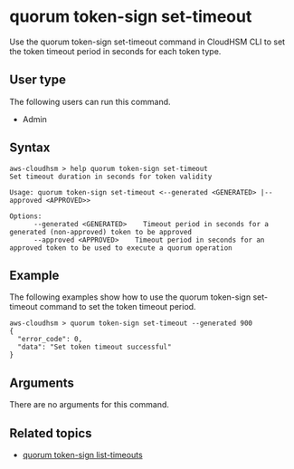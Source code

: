 # quorum token\-sign set\-timeout<a name="cloudhsm_cli-qm-token-set-tm"></a>

Use the quorum token\-sign set\-timeout command in CloudHSM CLI to set the token timeout period in seconds for each token type\.

## User type<a name="quorum-token-set-tm-user-type"></a>

The following users can run this command\.
+ Admin

## Syntax<a name="quorum-token-set-tm-syntax"></a>

```
aws-cloudhsm > help quorum token-sign set-timeout
Set timeout duration in seconds for token validity

Usage: quorum token-sign set-timeout <--generated <GENERATED> |--approved <APPROVED>>

Options:
      --generated <GENERATED>    Timeout period in seconds for a generated (non-approved) token to be approved
      --approved <APPROVED>    Timeout period in seconds for an approved token to be used to execute a quorum operation
```

## Example<a name="quorum-token-set-tm-examples"></a>

The following examples show how to use the quorum token\-sign set\-timeout command to set the token timeout period\.

```
aws-cloudhsm > quorum token-sign set-timeout --generated 900
{
  "error_code": 0,
  "data": "Set token timeout successful"
}
```

## Arguments<a name="quorum-token-set-tm-arguments"></a>

There are no arguments for this command\.

## Related topics<a name="quorum-token-set-tm-seealso"></a>
+ [quorum token\-sign list\-timeouts](cloudhsm_cli-qm-token-list-tm.md)
